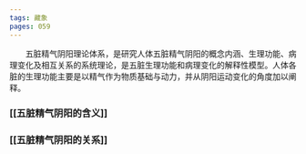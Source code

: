 ```yaml
---
tags: 藏象
pages: 059
---
```

&emsp;&emsp;五脏精气阴阳理论体系，是研究人体五脏精气阴阳的概念内涵、生理功能、病理变化及相互关系的系统理论，是五脏生理功能和病理变化的解释性模型。人体各脏的生理功能主要是以精气作为物质基础与动力，并从阴阳运动变化的角度加以阐释。

### [[五脏精气阴阳的含义]]
### [[五脏精气阴阳的关系]]